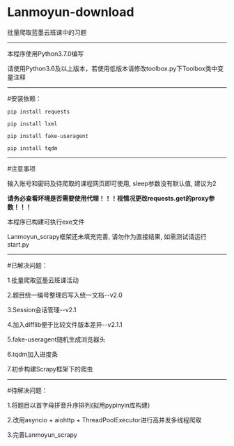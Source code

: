 # Lanmoyun-download

批量爬取蓝墨云班课中的习题

----

本程序使用Python3.7.0编写

请使用Python3.6及以上版本，若使用低版本请修改toolbox.py下Toolbox类中变量注释

----

#安装依赖：

`pip install requests`
  
`pip install lxml`

`pip install fake-useragent`

`pip install tqdm`

----

#注意事项

输入账号和密码及待爬取的课程网页即可使用, sleep参数没有默认值, 建议为2

**请务必查看环境是否需要使用代理！！！视情况更改requests.get的proxy参数！！！**

本程序已构建可执行exe文件

Lanmoyun_scrapy框架还未填充完善, 请勿作为直接结果, 如需测试请运行start.py

----

#已解决问题：

1.批量爬取蓝墨云班课活动

2.题目统一编号整理后写入统一文档--v2.0

3.Session会话管理--v2.1

4.加入difflib便于比较文件版本差异--v2.1.1

5.fake-useragent随机生成浏览器头

6.tqdm加入进度条

7.初步构建Scrapy框架下的爬虫

----

#待解决问题：

1.将题目以首字母拼音升序排列(拟用pypinyin库构建)

2.改用asyncio + aiohttp + ThreadPoolExecutor进行高并发多线程爬取

3.完善Lanmoyun_scrapy
